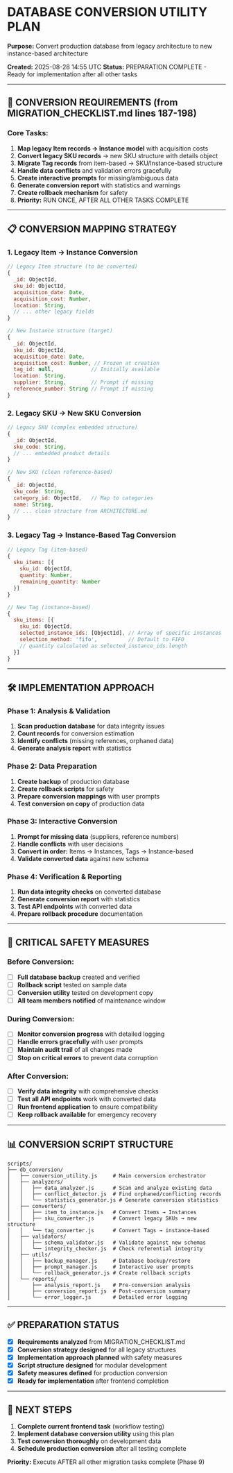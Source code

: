# DATABASE CONVERSION UTILITY PLAN

**Purpose:** Convert production database from legacy architecture to new instance-based architecture

**Created:** 2025-08-28 14:55 UTC
**Status:** PREPARATION COMPLETE - Ready for implementation after all other tasks

---

## 🎯 **CONVERSION REQUIREMENTS** (from MIGRATION_CHECKLIST.md lines 187-198)

### **Core Tasks:**
1. **Map legacy Item records → Instance model** with acquisition costs
2. **Convert legacy SKU records** → new SKU structure with details object  
3. **Migrate Tag records** from item-based → SKU/Instance-based structure
4. **Handle data conflicts** and validation errors gracefully
5. **Create interactive prompts** for missing/ambiguous data
6. **Generate conversion report** with statistics and warnings
7. **Create rollback mechanism** for safety
8. **Priority:** RUN ONCE, AFTER ALL OTHER TASKS COMPLETE

---

## 📋 **CONVERSION MAPPING STRATEGY**

### **1. Legacy Item → Instance Conversion**
```javascript
// Legacy Item structure (to be converted)
{
  _id: ObjectId,
  sku_id: ObjectId,
  acquisition_date: Date,
  acquisition_cost: Number,
  location: String,
  // ... other legacy fields
}

// New Instance structure (target)
{
  _id: ObjectId,
  sku_id: ObjectId,
  acquisition_date: Date,
  acquisition_cost: Number, // Frozen at creation
  tag_id: null,            // Initially available
  location: String,
  supplier: String,        // Prompt if missing
  reference_number: String // Prompt if missing
}
```

### **2. Legacy SKU → New SKU Conversion**
```javascript
// Legacy SKU (complex embedded structure)
{
  _id: ObjectId,
  sku_code: String,
  // ... embedded product details
}

// New SKU (clean reference-based)  
{
  _id: ObjectId,
  sku_code: String,
  category_id: ObjectId,   // Map to categories
  name: String,
  // ... clean structure from ARCHITECTURE.md
}
```

### **3. Legacy Tag → Instance-Based Tag Conversion**
```javascript
// Legacy Tag (item-based)
{
  sku_items: [{
    sku_id: ObjectId,
    quantity: Number,
    remaining_quantity: Number
  }]
}

// New Tag (instance-based)
{
  sku_items: [{
    sku_id: ObjectId,
    selected_instance_ids: [ObjectId], // Array of specific instances
    selection_method: 'fifo',          // Default to FIFO
    // quantity calculated as selected_instance_ids.length
  }]
}
```

---

## 🛠️ **IMPLEMENTATION APPROACH**

### **Phase 1: Analysis & Validation**
1. **Scan production database** for data integrity issues
2. **Count records** for conversion estimation  
3. **Identify conflicts** (missing references, orphaned data)
4. **Generate analysis report** with statistics

### **Phase 2: Data Preparation**
1. **Create backup** of production database
2. **Create rollback scripts** for safety
3. **Prepare conversion mappings** with user prompts
4. **Test conversion on copy** of production data

### **Phase 3: Interactive Conversion**
1. **Prompt for missing data** (suppliers, reference numbers)
2. **Handle conflicts** with user decisions
3. **Convert in order:** Items → Instances, Tags → Instance-based
4. **Validate converted data** against new schema

### **Phase 4: Verification & Reporting**
1. **Run data integrity checks** on converted database
2. **Generate conversion report** with statistics
3. **Test API endpoints** with converted data
4. **Prepare rollback procedure** documentation

---

## 🚨 **CRITICAL SAFETY MEASURES**

### **Before Conversion:**
- [ ] **Full database backup** created and verified
- [ ] **Rollback script** tested on sample data
- [ ] **Conversion utility** tested on development copy
- [ ] **All team members notified** of maintenance window

### **During Conversion:**
- [ ] **Monitor conversion progress** with detailed logging
- [ ] **Handle errors gracefully** with user prompts
- [ ] **Maintain audit trail** of all changes made
- [ ] **Stop on critical errors** to prevent data corruption

### **After Conversion:**
- [ ] **Verify data integrity** with comprehensive checks
- [ ] **Test all API endpoints** work with converted data
- [ ] **Run frontend application** to ensure compatibility
- [ ] **Keep rollback available** for emergency recovery

---

## 📊 **CONVERSION SCRIPT STRUCTURE**

```
scripts/
├── db_conversion/
│   ├── conversion_utility.js     # Main conversion orchestrator
│   ├── analyzers/
│   │   ├── data_analyzer.js      # Scan and analyze existing data
│   │   ├── conflict_detector.js  # Find orphaned/conflicting records
│   │   └── statistics_generator.js # Generate conversion statistics
│   ├── converters/
│   │   ├── item_to_instance.js   # Convert Items → Instances
│   │   ├── sku_converter.js      # Convert legacy SKUs → new structure
│   │   └── tag_converter.js      # Convert Tags → instance-based
│   ├── validators/
│   │   ├── schema_validator.js   # Validate against new schemas
│   │   └── integrity_checker.js  # Check referential integrity
│   ├── utils/
│   │   ├── backup_manager.js     # Database backup/restore
│   │   ├── prompt_manager.js     # Interactive user prompts
│   │   └── rollback_generator.js # Create rollback scripts
│   └── reports/
│       ├── analysis_report.js    # Pre-conversion analysis
│       ├── conversion_report.js  # Post-conversion summary
│       └── error_logger.js       # Detailed error logging
```

---

## ✅ **PREPARATION STATUS**

- [x] **Requirements analyzed** from MIGRATION_CHECKLIST.md
- [x] **Conversion strategy designed** for all legacy structures
- [x] **Implementation approach planned** with safety measures
- [x] **Script structure designed** for modular development
- [x] **Safety measures defined** for production conversion
- [x] **Ready for implementation** after frontend completion

---

## 🎯 **NEXT STEPS**

1. **Complete current frontend task** (workflow testing)
2. **Implement database conversion utility** using this plan
3. **Test conversion thoroughly** on development data
4. **Schedule production conversion** after all testing complete

**Priority:** Execute AFTER all other migration tasks complete (Phase 9)
